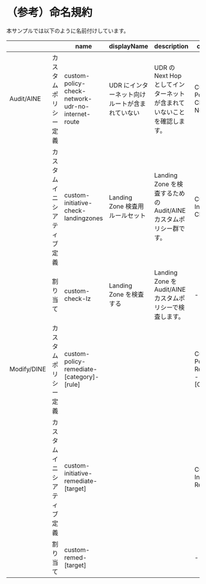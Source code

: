 # （参考）命名規約

本サンプルでは以下のように名前付けしています。

|  | | name | displayName | description | category |
| - | - | ---- | ----------- | ----------- | -------- |
| Audit/AINE | カスタムポリシー定義 | custom-policy-check-network-udr-no-internet-route | UDR にインターネット向けルートが含まれていない | UDR の Next Hop としてインターネットが含まれていないことを確認します。 | Custom Policy - Check - Network
|  | カスタムイニシアティブ定義 | custom-initiative-check-landingzones | Landing Zone 検査用ルールセット | Landing Zone を検査するための Audit/AINE カスタムポリシー群です。 | Custom Initiative - Check
|  | 割り当て | custom-check-lz | Landing Zone を検査する | Landing Zone を Audit/AINE カスタムポリシーで検査します。 | -
Modify/DINE | カスタムポリシー定義 | custom-policy-remediate-[category]-[rule] |   |   | Custom Policy - Remediate - [Category]
|  | カスタムイニシアティブ定義 | custom-initiative-remediate-[target] |   |   | Custom Initiative - Remediate
|  | 割り当て | custom-remed-[target] |   |   | -
